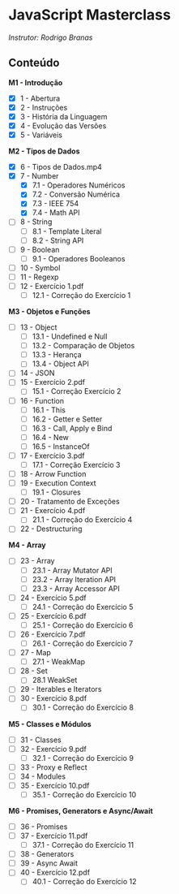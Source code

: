 # JavaScript Masterclass

*Instrutor: Rodrigo Branas*

## Conteúdo 

**M1 - Introdução**
- [x] 1 - Abertura
- [x] 2 - Instruções
- [x] 3 - História da Linguagem
- [x] 4 - Evolução das Versões
- [x] 5 - Variáveis

**M2 - Tipos de Dados**
- [x] 6 - Tipos de Dados.mp4
- [x] 7 - Number
    - [x] 7.1 - Operadores Numéricos
    - [x] 7.2 - Conversão Numérica
    - [x] 7.3 - IEEE 754
    - [x] 7.4 - Math API
- [ ] 8 - String
    - [ ] 8.1 - Template Literal
    - [ ] 8.2 - String API
- [ ] 9 - Boolean
    - [ ] 9.1 - Operadores Booleanos
- [ ] 10 - Symbol
- [ ] 11 - Regexp
- [ ] 12 - Exercício 1.pdf
    - [ ] 12.1 - Correção do Exercício 1

**M3 - Objetos e Funções**
- [ ] 13 - Object
    - [ ] 13.1 - Undefined e Null
    - [ ] 13.2 - Comparação de Objetos
    - [ ] 13.3 - Herança
    - [ ] 13.4 - Object API
- [ ] 14 - JSON
- [ ] 15 - Exercício 2.pdf
    - [ ] 15.1 - Correção Exercício 2
- [ ] 16 - Function
    - [ ] 16.1 - This
    - [ ] 16.2 - Getter e Setter
    - [ ] 16.3 - Call, Apply e Bind
    - [ ] 16.4 - New
    - [ ] 16.5 - InstanceOf
- [ ] 17 - Exercício 3.pdf
    - [ ] 17.1 - Correção Exercício 3
- [ ] 18 - Arrow Function
- [ ] 19 - Execution Context
    - [ ] 19.1 - Closures
- [ ] 20 - Tratamento de Exceções
- [ ] 21 - Exercício 4.pdf
    - [ ] 21.1 - Correção do Exercício 4
- [ ] 22 - Destructuring

**M4 - Array**
- [ ] 23 - Array
    - [ ] 23.1 - Array Mutator API
    - [ ] 23.2 - Array Iteration API
    - [ ] 23.3 - Array Accessor API
- [ ] 24 - Exercício 5.pdf
    - [ ] 24.1 - Correção do Exercício 5
- [ ] 25 - Exercício 6.pdf
    - [ ] 25.1 - Correção do Exercício 6
- [ ] 26 - Exercício 7.pdf
    - [ ] 26.1 - Correção do Exercício 7
- [ ] 27 - Map
    - [ ] 27.1 - WeakMap
- [ ] 28 - Set
    - [ ] 28.1 WeakSet
- [ ] 29 - Iterables e Iterators
- [ ] 30 - Exercício 8.pdf
    - [ ] 30.1 - Correção do Exercício 8

**M5 - Classes e Módulos**
- [ ] 31 - Classes
- [ ] 32 - Exercício 9.pdf
    - [ ] 32.1 - Correção do Exercício 9
- [ ] 33 - Proxy e Reflect
- [ ] 34 - Modules
- [ ] 35 - Exercício 10.pdf
    - [ ] 35.1 - Correção do Exercício 10

**M6 - Promises, Generators e Async/Await**
- [ ] 36 - Promises
- [ ] 37 - Exercício 11.pdf
    - [ ] 37.1 - Correção do Exercício 11
- [ ] 38 - Generators
- [ ] 39 - Async Await
- [ ] 40 - Exercício 12.pdf
    - [ ] 40.1 - Correção do Exercício 12
